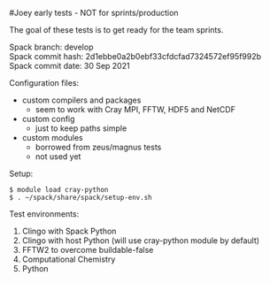 #Joey early tests - NOT for sprints/production

The goal of these tests is to get ready for the team sprints.  

Spack branch: develop  
Spack commit hash: 2d1ebbe0a2b0ebf33cfdcfad7324572ef95f992b  
Spack commit date: 30 Sep 2021   

Configuration files:
* custom compilers and packages
  * seem to work with Cray MPI, FFTW, HDF5 and NetCDF
* custom config
  * just to keep paths simple
* custom modules
  * borrowed from zeus/magnus tests
  * not used yet

Setup:
```
$ module load cray-python
$ . ~/spack/share/spack/setup-env.sh
```

Test environments:
1. Clingo with Spack Python
2. Clingo with host Python (will use cray-python module by default)
3. FFTW2 to overcome buildable-false
4. Computational Chemistry
5. Python
